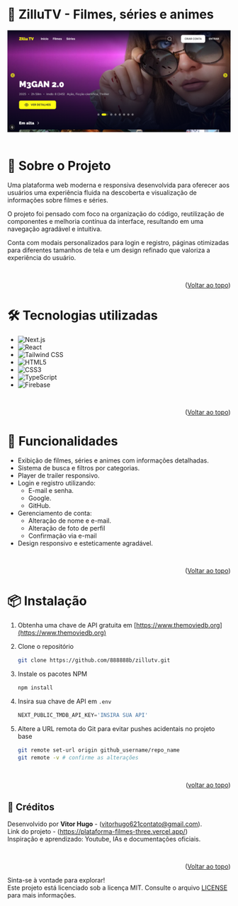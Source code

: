 <a id="readme-top"></a>

# **🍿 ZilluTV - Filmes, séries e animes**

<img src="public/project_home.png" alt="Captura de Tela da tela de inicio do ZiluTV - filmes e series">

<br/>
<br/>





# **📖 Sobre o Projeto**

Uma plataforma web moderna e responsiva desenvolvida para oferecer aos usuários uma experiência fluida na descoberta e visualização de informações sobre filmes e séries.

O projeto foi pensado com foco na organização do código, reutilização de componentes e melhoria contínua da interface, resultando em uma navegação agradável e intuitiva.

Conta com modais personalizados para login e registro, páginas otimizadas para diferentes tamanhos de tela e um design refinado que valoriza a experiência do usuário.

<br/>

<p align="right">(<a href="#readme-top">Voltar ao topo</a>)</p>





# **🛠️ Tecnologias utilizadas**

- ![Next.js](https://img.shields.io/badge/Next.js-000?style=for-the-badge&logo=nextdotjs)
- ![React](https://img.shields.io/badge/React-20232A?style=for-the-badge&logo=react&logoColor=61DAFB)
- ![Tailwind CSS](https://img.shields.io/badge/Tailwind_CSS-06B6D4?style=for-the-badge&logo=tailwind-css&logoColor=white)
- ![HTML5](https://img.shields.io/badge/HTML5-E34F26?style=for-the-badge&logo=html5&logoColor=white)
- ![CSS3](https://img.shields.io/badge/CSS3-1572B6?style=for-the-badge&logo=css3&logoColor=white)
- ![TypeScript](https://img.shields.io/badge/TypeScript-3178C6?style=for-the-badge&logo=typescript&logoColor=white)
- ![Firebase](https://img.shields.io/badge/Firebase-FFCA28?style=for-the-badge&logo=firebase&logoColor=black)

<br/>

<p align="right">(<a href="#readme-top">Voltar ao topo</a>)</p>





# **🎯 Funcionalidades**

- Exibição de filmes, séries e animes com informações detalhadas.
- Sistema de busca e filtros por categorias.
- Player de trailer responsivo.
- Login e registro utilizando:
  - E-mail e senha.
  - Google.
  - GitHub.
- Gerenciamento de conta:
  - Alteração de nome e e-mail.
  - Alteração de foto de perfil
  - Confirmação via e-mail
- Design responsivo e esteticamente agradável.

<br/>

<p align="right">(<a href="#readme-top">Voltar ao topo</a>)</p>





# **📦 Instalação**

1. Obtenha uma chave de API gratuita em [https://www.themoviedb.org](https://www.themoviedb.org)  

2. Clone o repositório  
   ```sh
   git clone https://github.com/888888b/zillutv.git
   ```
3. Instale os pacotes NPM  
   ```sh
   npm install
   ```
4. Insira sua chave de API em `.env`  
   ```ts
   NEXT_PUBLIC_TMDB_API_KEY='INSIRA SUA API'
   ```
5. Altere a URL remota do Git para evitar pushes acidentais no projeto base  
   ```sh
   git remote set-url origin github_username/repo_name
   git remote -v # confirme as alterações
   ```

<br/>

<p align="right">(<a href="#readme-top">voltar ao topo</a>)</p>





## **🙌 Créditos**

Desenvolvido por **Vitor Hugo** - (vitorhugo621contato@gmail.com).<br/>
Link do projeto - (https://plataforma-filmes-three.vercel.app/)<br/>
Inspiração e aprendizado: Youtube, IAs e documentações oficiais.

<br/>

<p align="right">(<a href="#readme-top">Voltar ao topo</a>)</p>

Sinta-se à vontade para explorar!<br/>
Este projeto está licenciado sob a licença MIT. Consulte o arquivo [LICENSE](LICENSE) para mais informações.